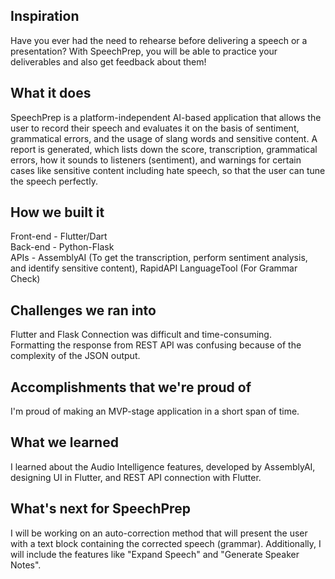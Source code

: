 ## Inspiration
Have you ever had the need to rehearse before delivering a speech or a presentation? With SpeechPrep, you will be able to practice your deliverables and also get feedback about them!
## What it does
SpeechPrep is a platform-independent AI-based application that allows the user to record their speech and evaluates it on the basis of sentiment, grammatical errors, and the usage of slang words and sensitive content. A report is generated, which lists down the score, transcription, grammatical errors, how it sounds to listeners (sentiment), and warnings for certain cases like sensitive content including hate speech, so that the user can tune the speech perfectly.
## How we built it
Front-end - Flutter/Dart<br>
Back-end - Python-Flask<br>
APIs - AssemblyAI (To get the transcription, perform sentiment analysis, and identify sensitive content), RapidAPI LanguageTool (For Grammar Check)
## Challenges we ran into
Flutter and Flask Connection was difficult and time-consuming.<br>Formatting the response from REST API was confusing because of the complexity of the JSON output.
## Accomplishments that we're proud of
I'm proud of making an MVP-stage application in a short span of time.
## What we learned
I learned about the Audio Intelligence features, developed by AssemblyAI, designing UI in Flutter, and REST API connection with Flutter.
## What's next for SpeechPrep
I will be working on an auto-correction method that will present the user with a text block containing the corrected speech (grammar). Additionally, I will include the features like "Expand Speech" and "Generate Speaker Notes".
